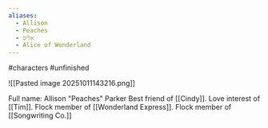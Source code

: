 ```yaml
---
aliases:
  - Allison
  - Peaches
  - אליס
  - Alice of Wonderland
---
```

#characters #unfinished 

![[Pasted image 20251011143216.png]]

Full name: Allison "Peaches" Parker
Best friend of [[Cindy]].
Love interest of [[Tim]].
Flock member of [[Wonderland Express]].
Flock member of [[Songwriting Co.]]


